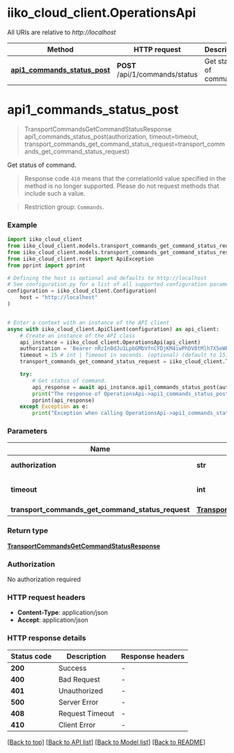 # iiko_cloud_client.OperationsApi

All URIs are relative to *http://localhost*

Method | HTTP request | Description
------------- | ------------- | -------------
[**api1_commands_status_post**](OperationsApi.md#api1_commands_status_post) | **POST** /api/1/commands/status | Get status of command.


# **api1_commands_status_post**
> TransportCommandsGetCommandStatusResponse api1_commands_status_post(authorization, timeout=timeout, transport_commands_get_command_status_request=transport_commands_get_command_status_request)

Get status of command.

> Response code `410` means that the correlationId value specified in the method is no longer supported.
Please do not request methods that include such a value.

 > Restriction group: `Commands`.

### Example


```python
import iiko_cloud_client
from iiko_cloud_client.models.transport_commands_get_command_status_request import TransportCommandsGetCommandStatusRequest
from iiko_cloud_client.models.transport_commands_get_command_status_response import TransportCommandsGetCommandStatusResponse
from iiko_cloud_client.rest import ApiException
from pprint import pprint

# Defining the host is optional and defaults to http://localhost
# See configuration.py for a list of all supported configuration parameters.
configuration = iiko_cloud_client.Configuration(
    host = "http://localhost"
)


# Enter a context with an instance of the API client
async with iiko_cloud_client.ApiClient(configuration) as api_client:
    # Create an instance of the API class
    api_instance = iiko_cloud_client.OperationsApi(api_client)
    authorization = 'Bearer nRzIn0dJu1LpbGMbVfnCFDjKM4iwPhDV8tMlh7X5eWBR64iw' # str | Authorization token.
    timeout = 15 # int | Timeout in seconds. (optional) (default to 15)
    transport_commands_get_command_status_request = iiko_cloud_client.TransportCommandsGetCommandStatusRequest() # TransportCommandsGetCommandStatusRequest |  (optional)

    try:
        # Get status of command.
        api_response = await api_instance.api1_commands_status_post(authorization, timeout=timeout, transport_commands_get_command_status_request=transport_commands_get_command_status_request)
        print("The response of OperationsApi->api1_commands_status_post:\n")
        pprint(api_response)
    except Exception as e:
        print("Exception when calling OperationsApi->api1_commands_status_post: %s\n" % e)
```



### Parameters


Name | Type | Description  | Notes
------------- | ------------- | ------------- | -------------
 **authorization** | **str**| Authorization token. | 
 **timeout** | **int**| Timeout in seconds. | [optional] [default to 15]
 **transport_commands_get_command_status_request** | [**TransportCommandsGetCommandStatusRequest**](TransportCommandsGetCommandStatusRequest.md)|  | [optional] 

### Return type

[**TransportCommandsGetCommandStatusResponse**](TransportCommandsGetCommandStatusResponse.md)

### Authorization

No authorization required

### HTTP request headers

 - **Content-Type**: application/json
 - **Accept**: application/json

### HTTP response details

| Status code | Description | Response headers |
|-------------|-------------|------------------|
**200** | Success |  -  |
**400** | Bad Request |  -  |
**401** | Unauthorized |  -  |
**500** | Server Error |  -  |
**408** | Request Timeout |  -  |
**410** | Client Error |  -  |

[[Back to top]](#) [[Back to API list]](../README.md#documentation-for-api-endpoints) [[Back to Model list]](../README.md#documentation-for-models) [[Back to README]](../README.md)

